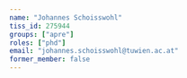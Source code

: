 ```yaml
---
name: "Johannes Schoisswohl"
tiss_id: 275944
groups: ["apre"]
roles: ["phd"]
email: "johannes.schoisswohl@tuwien.ac.at"
former_member: false
---
```


<!--
Your custom content goes here.
-->